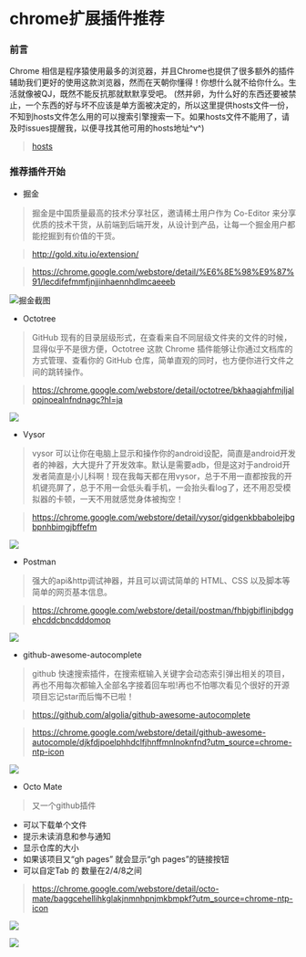 # chrome扩展插件推荐

### 前言
Chrome 相信是程序猿使用最多的浏览器，并且Chrome也提供了很多额外的插件辅助我们更好的使用这款浏览器，然而在天朝你懂得！你想什么就不给你什么。生活就像被QJ，既然不能反抗那就默默享受吧。
(然并卵，为什么好的东西还要被禁止，一个东西的好与坏不应该是单方面被决定的，所以这里提供hosts文件一份，不知到hosts文件怎么用的可以搜索引擎搜索一下。如果hosts文件不能用了，请及时issues提醒我，以便寻找其他可用的hosts地址^v^)
>[hosts](https://github.com/simplepeng/ChromeExtensionsRecommend/blob/master/hosts.txt)


### 推荐插件开始
* 掘金

>掘金是中国质量最高的技术分享社区，邀请稀土用户作为 Co-Editor 来分享优质的技术干货，从前端到后端开发，从设计到产品，让每一个掘金用户都能挖掘到有价值的干货。

> http://gold.xitu.io/extension/

>https://chrome.google.com/webstore/detail/%E6%8E%98%E9%87%91/lecdifefmmfjnjjinhaennhdlmcaeeeb

![掘金截图](https://raw.githubusercontent.com/simplepeng/ChromeExtensionsRecommend/master/images/juejin.png)

* Octotree

>GitHub 现有的目录层级形式，在查看来自不同层级文件夹的文件的时候，显得似乎不是很方便，Octotree 这款 Chrome 插件能够让你通过文档库的方式管理、查看你的 GitHub 仓库，简单直观的同时，也方便你进行文件之间的跳转操作。

>https://chrome.google.com/webstore/detail/octotree/bkhaagjahfmjljalopjnoealnfndnagc?hl=ja

![](https://raw.githubusercontent.com/simplepeng/ChromeExtensionsRecommend/master/images/octotree.png)

* Vysor

>vysor 可以让你在电脑上显示和操作你的android设配，简直是android开发者的神器，大大提升了开发效率。默认是需要adb，但是这对于android开发者简直是小儿科啊！现在我每天都在用vysor，总于不用一直都按我的开机键亮屏了，总于不用一会低头看手机，一会抬头看log了，还不用忍受模拟器的卡顿，一天不用就感觉身体被掏空！

>https://chrome.google.com/webstore/detail/vysor/gidgenkbbabolejbgbpnhbimgjbffefm

![](https://raw.githubusercontent.com/simplepeng/ChromeExtensionsRecommend/master/images/vysor.jpg)

* Postman

>强大的api&http调试神器，并且可以调试简单的 HTML、CSS 以及脚本等简单的网页基本信息。

>https://chrome.google.com/webstore/detail/postman/fhbjgbiflinjbdggehcddcbncdddomop

![](https://lh3.googleusercontent.com/rSc2FWNLZRLpnPTOvT9OPXn47cbjtlS7Dprjc4Bmz37ktAXhWjdUz6H8IrO321f5E0QKkkkbRPo=s640-h400-e365-rw)

*  github-awesome-autocomplete

>github 快速搜索插件，在搜索框输入关键字会动态索引弹出相关的项目，再也不用每次都输入全部名字接着回车啦!再也不怕哪次看见个很好的开源项目忘记star而后悔不已啦！

>https://github.com/algolia/github-awesome-autocomplete

>https://chrome.google.com/webstore/detail/github-awesome-autocomple/djkfdjpoelphhdclfjhnffmnlnoknfnd?utm_source=chrome-ntp-icon

![](https://raw.githubusercontent.com/algolia/github-awesome-autocomplete/master/capture.gif)

* Octo Mate

>又一个github插件
 * 可以下载单个文件
 * 提示未读消息和参与通知
 * 显示仓库的大小
 * 如果该项目又“gh pages” 就会显示“gh pages”的链接按钮
 * 可以自定Tab 的 数量在2/4/8之间

>https://chrome.google.com/webstore/detail/octo-mate/baggcehellihkglakjnmnhpnjmkbmpkf?utm_source=chrome-ntp-icon

![](https://lh3.googleusercontent.com/Kqy1GJ4AhBhacfP32EpbPgXcqUCRgHD49zm3Lq98Kau9genJE8ZRzxsbIiFaSZRdj4Oj2asPPdU=s640-h400-e365-rw)

![](https://lh3.googleusercontent.com/kTEhmep4hM1Mknr1ILHgFVIzS8a-WszsdKjV0qH8Qjp7M-rbYA-yNR-WA6voWY7gtG9DIBn7Uw=s640-h400-e365-rw)
